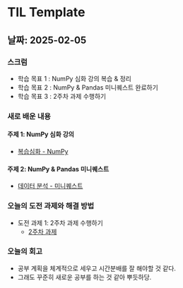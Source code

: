 # TIL Template

## 날짜: 2025-02-05

### 스크럼
- 학습 목표 1 : NumPy 심화 강의 복습 & 정리
- 학습 목표 2 : NumPy & Pandas 미니퀘스트 완료하기
- 학습 목표 3 : 2주차 과제 수행하기

### 새로 배운 내용
#### 주제 1: NumPy 심화 강의
- [복습심화 - NumPy](https://www.notion.so/1-NumPy-1911a9cdbf71809d895ce70c45c48ebf)

#### 주제 2: NumPy & Pandas 미니퀘스트
- [데이터 분석 - 미니퀘스트](https://colab.research.google.com/drive/1HbF4KNFgQr9FZw10HUA3GbQ8fhEXdTOf?usp=sharing)

### 오늘의 도전 과제와 해결 방법
- 도전 과제 1: 2주차 과제 수행하기
  - [2주차 과제](https://colab.research.google.com/drive/1_IGbaZCMrCl3dIiaZfQT7lg1Bv_e_G7p?usp=sharing)

### 오늘의 회고
- 공부 계획을 체계적으로 세우고 시간분배를 잘 해야할 것 같다.
- 그래도 꾸준히 새로운 공부를 하는 것 같아 뿌듯하당.
